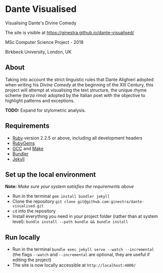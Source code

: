 # Dante Visualised
Visualising Dante's Divine Comedy

The site is visible at https://ginestra.github.io/dante-visualised/

MSc Computer Science Project - 2018

Birkbeck University, London, UK

## About
Taking into account the strict linguistic rules that Dante Alighieri adopted when writing his _Divine Comedy_ at the beginning of the XIII Century, this project will attempt at visualising the text structure, the unique rhyme scheme (_terza rima_) adopted by the Italian poet with the objective to highlight patterns and exceptions.

**TODO:** Expand for stylometric analysis. 

## Requirements
* [Ruby](https://www.ruby-lang.org/en/downloads/) version 2.2.5 or above, including all development headers
* [RubyGems](https://rubygems.org/pages/download)
* [GCC](https://gcc.gnu.org/install/) and [Make](https://www.gnu.org/software/make/)
* [Bundler](https://bundler.io/)
* [Jekyll](https://jekyllrb.com/)

## Set up the local environment
**Note:** _Make sure your system satisfies the requirements above_

* Run in the terminal `gem install bundler jekyll`
* Clone the repository `git clone git@github.com:ginestra/dante-visualised.git`
* `cd` into the repository
* Install everything you need in your project folder (rather than at system level): `bundle install --path bundle && bundle install`

## Run locally

* Run in the terminal `bundle exec jekyll serve --watch --incremental` (the flags `--watch` and `--incremental` are optional, they are useful if editing the project)
* The site is now locally accessible at `http://localhost:4000/`